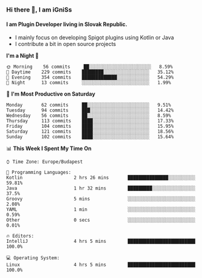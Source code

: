 ### Hi there 👋, I am iGniSs

#### I am Plugin Developer living in Slovak Republic.
- I mainly focus on developing Spigot plugins using Kotlin or Java
- I contribute a bit in open source projects

<!--START_SECTION:waka-->
**I'm a Night 🦉** 

```text
🌞 Morning    56 commits     ██░░░░░░░░░░░░░░░░░░░░░░░   8.59% 
🌆 Daytime    229 commits    ████████░░░░░░░░░░░░░░░░░   35.12% 
🌃 Evening    354 commits    █████████████░░░░░░░░░░░░   54.29% 
🌙 Night      13 commits     ░░░░░░░░░░░░░░░░░░░░░░░░░   1.99%

```
📅 **I'm Most Productive on Saturday** 

```text
Monday       62 commits     ██░░░░░░░░░░░░░░░░░░░░░░░   9.51% 
Tuesday      94 commits     ███░░░░░░░░░░░░░░░░░░░░░░   14.42% 
Wednesday    56 commits     ██░░░░░░░░░░░░░░░░░░░░░░░   8.59% 
Thursday     113 commits    ████░░░░░░░░░░░░░░░░░░░░░   17.33% 
Friday       104 commits    ████░░░░░░░░░░░░░░░░░░░░░   15.95% 
Saturday     121 commits    ████░░░░░░░░░░░░░░░░░░░░░   18.56% 
Sunday       102 commits    ████░░░░░░░░░░░░░░░░░░░░░   15.64%

```


📊 **This Week I Spent My Time On** 

```text
⌚︎ Time Zone: Europe/Budapest

💬 Programming Languages: 
Kotlin                   2 hrs 26 mins       ███████████████░░░░░░░░░░   59.81% 
Java                     1 hr 32 mins        █████████░░░░░░░░░░░░░░░░   37.5% 
Groovy                   5 mins              ░░░░░░░░░░░░░░░░░░░░░░░░░   2.08% 
YAML                     1 min               ░░░░░░░░░░░░░░░░░░░░░░░░░   0.59% 
Other                    0 secs              ░░░░░░░░░░░░░░░░░░░░░░░░░   0.01%

🔥 Editors: 
IntelliJ                 4 hrs 5 mins        █████████████████████████   100.0%

💻 Operating System: 
Linux                    4 hrs 5 mins        █████████████████████████   100.0%

```


<!--END_SECTION:waka-->